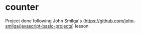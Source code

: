 # counter

Project done following John Smilga's (https://github.com/john-smilga/javascript-basic-projects) lesson
